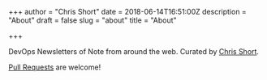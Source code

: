 +++
author = "Chris Short"
date = 2018-06-14T16:51:00Z
description = "About"
draft = false
slug = "about"
title = "About"

+++

DevOps Newsletters of Note from around the web. Curated by [Chris Short](https://chrisshort.net/).

[Pull Requests](https://github.com/chris-short/devopsnewsletters.com) are welcome!